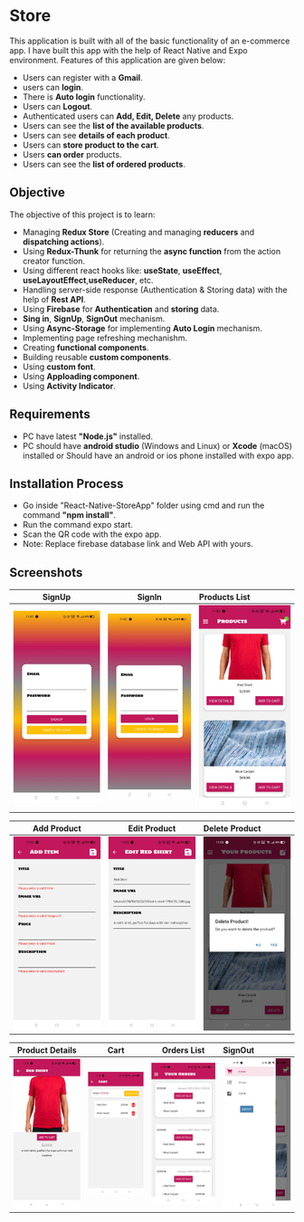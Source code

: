 # Store

This application is built with all of the basic functionality of an e-commerce app. I have built this app with the help of React Native and Expo environment. Features of this application are given below:
* Users can register with a **Gmail**.
* users can **login**.
* There is **Auto login** functionality.
* Users can **Logout**.
* Authenticated users can **Add, Edit, Delete** any products.
* Users can see the **list of the available products**.
* Users can see **details of each product**.
* Users can **store product to the cart**.
* Users  **can order** products.
* Users can see the **list of ordered products**.

## Objective

The objective of this project is to learn:
* Managing **Redux Store** (Creating and managing **reducers** and **dispatching actions**).
* Using **Redux-Thunk** for returning the **async function** from the action creator function.
* Using different react hooks like: **useState**, **useEffect**, **useLayoutEffect**,**useReducer**, etc.
* Handling server-side response (Authentication & Storing data) with the help of **Rest API**.
* Using **Firebase** for **Authentication** and **storing** data.
* **Sing in**, **SignUp**, **SignOut** mechanism.
* Using **Async-Storage** for implementing **Auto Login** mechanism.
* Implementing page refreshing mechanishm.
* Creating **functional components**.
* Building reusable **custom components**.
* Using **custom font**.
* Using **Apploading component**.
* Using **Activity Indicator**.
## Requirements
* PC have latest **"Node.js"** installed.
* PC should have **android studio** (Windows and Linux) or **Xcode** (macOS) installed or Should have an android or ios phone installed with expo app.


## Installation Process
* Go inside "React-Native-StoreApp" folder using cmd and run the command **"npm install"**.
* Run the command expo start.
* Scan the QR code with the expo app.
* Note: Replace firebase database link and Web API with yours.

## Screenshots

SignUp             |  SignIn          | Products List
:-------------------------:|:-------------------------:|:-------------------------
![](https://github.com/towhid135/React-Native-StoreApp/blob/main/screenshots/Signup.jpg)  |  ![](https://github.com/towhid135/React-Native-StoreApp/blob/main/screenshots/Login.jpg) |  ![](https://github.com/towhid135/React-Native-StoreApp/blob/main/screenshots/Product-list.jpg)

Add Product             |  Edit Product          | Delete Product
:-------------------------:|:-------------------------:|:-------------------------
![](https://github.com/towhid135/React-Native-StoreApp/blob/main/screenshots/Product-Add.jpg) |  ![](https://github.com/towhid135/React-Native-StoreApp/blob/main/screenshots/Product-Edit.jpg) |  ![](https://github.com/towhid135/React-Native-StoreApp/blob/main/screenshots/Product-Delete.jpg)


Product Details           |  Cart          | Orders List |   SignOut
:-------------------------:|:-------------------------:|:-------------------------:|:-------------------------
![](https://github.com/towhid135/React-Native-StoreApp/blob/main/screenshots/Product-Details.jpg)  |  ![](https://github.com/towhid135/React-Native-StoreApp/blob/main/screenshots/Cart.jpg) |  ![](https://github.com/towhid135/React-Native-StoreApp/blob/main/screenshots/Orders-List.jpg) | ![](https://github.com/towhid135/React-Native-StoreApp/blob/main/screenshots/Drawer-Nav-LogOut.jpg) 
